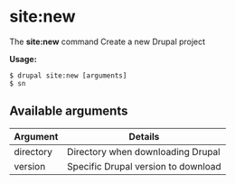 # site:new
The **site:new** command Create a new Drupal project

**Usage:**
```
$ drupal site:new [arguments] 
$ sn  
```

## Available arguments
Argument | Details
---------|-------------
directory | Directory when downloading Drupal
version | Specific Drupal version to download
